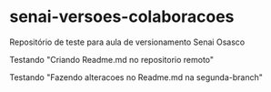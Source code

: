 ﻿# senai-versoes-colaboracoes
Repositório de teste para aula de versionamento Senai Osasco

Testando "Criando Readme.md no repositorio remoto"

Testando "Fazendo alteracoes no Readme.md na segunda-branch"
